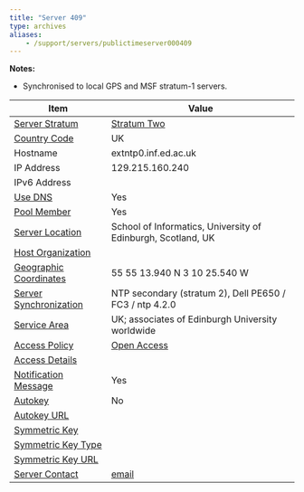 ```yaml
---
title: "Server 409"
type: archives
aliases:
    - /support/servers/publictimeserver000409
---
```


**Notes:**

* Synchronised to local GPS and MSF stratum-1 servers.

| Item | Value |
| ----- | ----- |
| [Server Stratum](/support/servers/serverstratum) | [Stratum Two](/support/servers/stratumtwotimeservers) |
| [Country Code](/support/servers/countrycode) | UK |
| Hostname |  extntp0.inf.ed.ac.uk  |
| IP Address |  129.215.160.240  |
| IPv6 Address | |
| [Use DNS](/support/servers/usedns) | Yes |
| [Pool Member](/support/servers/poolmember) | Yes |
| [Server Location](/support/servers/serverlocation) |  School of Informatics, University of Edinburgh, Scotland, UK |
| [Host Organization](/support/servers/hostorganization) | |
| [ Geographic Coordinates](/support/servers/geographiccoordinates) |  55 55 13.940 N 3 10 25.540 W  |
| [Server Synchronization](/support/servers/serversynchronization) |  NTP secondary (stratum 2), Dell PE650 / FC3 / ntp 4.2.0 |
| [Service Area](/support/servers/servicearea) |  UK; associates of Edinburgh University worldwide |
| [Access Policy](/support/servers/accesspolicy) | [Open Access](/support/servers/openaccess) |
| [Access Details](/support/servers/accessdetails) |  |
| [Notification Message](/support/servers/notificationmessage) | Yes |
| [Autokey](/support/servers/autokey) | No |
| [Autokey URL](/support/servers/autokeyurl) | |
| [Symmetric Key](/support/servers/symmetrickey) | |
| [Symmetric Key Type](/support/servers/symmetrickeytype) | |
| [Symmetric Key URL](/support/servers/symmetrickeyurl) | |
| [Server Contact](/support/servers/servercontact) | [email](mailto:hostmaster@inf.ed.ac.uk) |